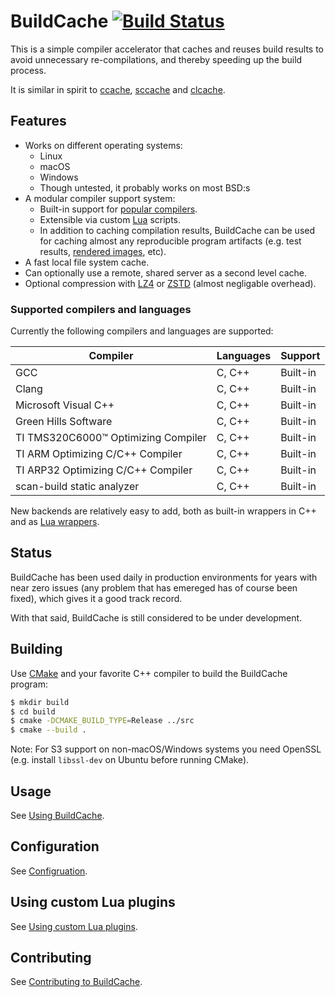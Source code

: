# BuildCache [![Build Status](https://travis-ci.com/mbitsnbites/buildcache.svg?branch=master)](https://travis-ci.com/mbitsnbites/buildcache)

This is a simple compiler accelerator that caches and reuses build results to
avoid unnecessary re-compilations, and thereby speeding up the build process.

It is similar in spirit to [ccache](https://ccache.samba.org/),
[sccache](https://github.com/mozilla/sccache) and
[clcache](https://github.com/frerich/clcache).

## Features

* Works on different operating systems:
  * Linux
  * macOS
  * Windows
  * Though untested, it probably works on most BSD:s
* A modular compiler support system:
  * Built-in support for [popular compilers](#supported-compilers-and-languages).
  * Extensible via custom [Lua](https://www.lua.org/) scripts.
  * In addition to caching compilation results, BuildCache can be used for
    caching almost any reproducible program artifacts (e.g. test results,
    [rendered images](https://en.wikipedia.org/wiki/Rendering_(computer_graphics)),
    etc).
* A fast local file system cache.
* Can optionally use a remote, shared server as a second level cache.
* Optional compression with [LZ4](https://github.com/lz4/lz4) or
  [ZSTD](https://github.com/facebook/zstd) (almost negligable overhead).


### Supported compilers and languages

Currently the following compilers and languages are supported:

| Compiler | Languages | Support |
| --- | --- | --- |
| GCC | C, C++ | Built-in |
| Clang | C, C++ | Built-in |
| Microsoft Visual C++ | C, C++ | Built-in |
| Green Hills Software | C, C++ | Built-in |
| TI TMS320C6000™ Optimizing Compiler | C, C++ | Built-in |
| TI ARM Optimizing C/C++ Compiler | C, C++ | Built-in |
| TI ARP32 Optimizing C/C++ Compiler | C, C++ | Built-in |
| scan-build static analyzer | C, C++ | Built-in |

New backends are relatively easy to add, both as built-in wrappers in C++ and as
[Lua wrappers](doc/lua.md).

## Status

BuildCache has been used daily in production environments for years with near
zero issues (any problem that has emereged has of course been fixed), which
gives it a good track record.

With that said, BuildCache is still considered to be under development.

## Building

Use [CMake](https://cmake.org/) and your favorite C++ compiler to build the
BuildCache program:

```bash
$ mkdir build
$ cd build
$ cmake -DCMAKE_BUILD_TYPE=Release ../src
$ cmake --build .
```

Note: For S3 support on non-macOS/Windows systems you need OpenSSL (e.g. install
`libssl-dev` on Ubuntu before running CMake).

## Usage

See [Using BuildCache](doc/usage.md).

## Configuration

See [Configruation](doc/configuration.md).

## Using custom Lua plugins

See [Using custom Lua plugins](doc/lua.md).

## Contributing

See [Contributing to BuildCache](doc/contributing.md).


